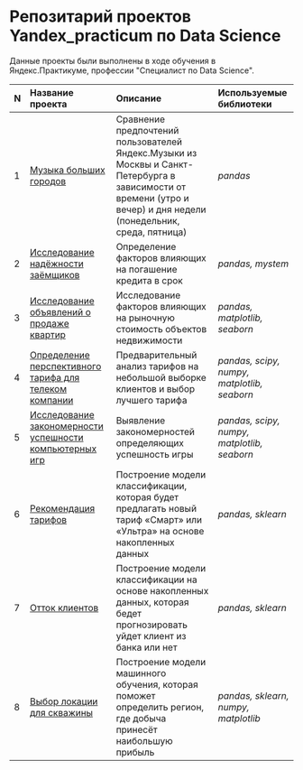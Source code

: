 # Репозитарий проектов Yandex_practicum по Data Science
Данные проекты были выполнены в ходе обучения в Яндекс.Практикуме, профессии "Специалист по Data Science".

| N | Название проекта | Описание | Используемые библиотеки | 
| :- | :---------------------- | :---------------------- | :---------------------- |
| 1 | [Музыка больших городов](01.music_in_bigcity) | Сравнение предпочтений пользователей Яндекс.Музыки из Москвы и Санкт-Петербурга в зависимости от времени (утро и вечер) и дня недели (понедельник, среда, пятница)| *pandas* |
| 2 |[Исследование надёжности заёмщиков](02.borrowers_reliability) | Определение факторов влияющих на погашение кредита в срок | *pandas, mystem* |
| 3 |[Исследование объявлений о продаже квартир](03.real_estate_research) | Исследование факторов влияющих на рыночную стоимость объектов недвижимости | *pandas, matplotlib, seaborn* |
| 4 |[Определение перспективного тарифа для телеком компании](04.best_tariff_telecom) | Предварительный анализ тарифов на небольшой выборке клиентов и выбор лучшего тарифа | *pandas, scipy, numpy, matplotlib, seaborn*|
| 5 | [Исследование закономерности успешности компьютерных игр](05.computer_games) | Выявление закономерностей определяющих успешность игры | *pandas, scipy, numpy, matplotlib, seaborn* |
| 6 | [Рекомендация тарифов](06.recommendation_tariff_telecom) | Построение модели классификации, которая будет предлагать новый тариф «Смарт» или «Ультра» на основе накопленных данных | *pandas, sklearn* |
| 7 | [Отток клиентов](07.customer_churn) | Построение модели классификации на основе накопленных данных, которая бедет прогнозировать уйдет клиент из банка или нет | *pandas, sklearn* |
| 8 | [Выбор локации для скважины](08.oil_well) | Построение модели машинного обучения, которая поможет определить регион, где добыча принесёт наибольшую прибыль | *pandas, sklearn, numpy, matplotlib* |



